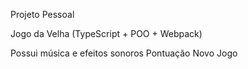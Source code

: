 Projeto Pessoal

Jogo da Velha (TypeScript + POO + Webpack)

Possui música e efeitos sonoros
Pontuação
Novo Jogo
